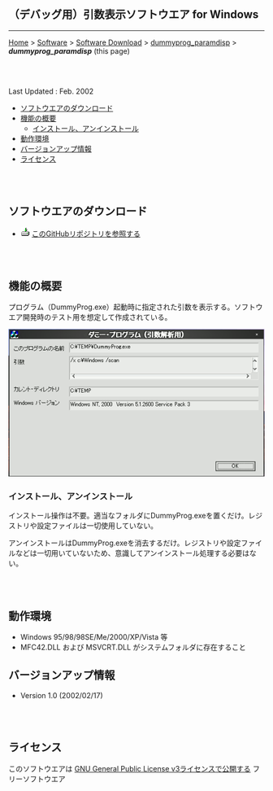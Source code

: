 ## （デバッグ用）引数表示ソフトウエア for Windows<!-- omit in toc -->

---
[Home](https://oasis3855.github.io/webpage/) > [Software](https://oasis3855.github.io/webpage/software/index.html) > [Software Download](https://oasis3855.github.io/webpage/software/software-download.html) > [dummyprog_paramdisp](../dummyprog_paramdisp/README.md) > ***dummyprog_paramdisp*** (this page)

<br />
<br />

Last Updated : Feb. 2002

- [ソフトウエアのダウンロード](#ソフトウエアのダウンロード)
- [機能の概要](#機能の概要)
  - [インストール、アンインストール](#インストールアンインストール)
- [動作環境](#動作環境)
- [バージョンアップ情報](#バージョンアップ情報)
- [ライセンス](#ライセンス)


<br />
<br />

## ソフトウエアのダウンロード

- ![download icon](../readme_pics/soft-ico-download-darkmode.gif)   [このGitHubリポジトリを参照する](../dummyprog_paramdisp/download) 

<br />
<br />

## 機能の概要

プログラム（DummyProg.exe）起動時に指定された引数を表示する。ソフトウエア開発時のテスト用を想定して作成されている。 

![メインダイアログ](readme_pics/soft-dummyprog-dlg.png)

### インストール、アンインストール

インストール操作は不要。適当なフォルダにDummyProg.exeを置くだけ。レジストリや設定ファイルは一切使用していない。 

アンインストールはDummyProg.exeを消去するだけ。レジストリや設定ファイルなどは一切用いていないため、意識してアンインストール処理する必要はない。 

<br />
<br />

## 動作環境

- Windows 95/98/98SE/Me/2000/XP/Vista 等
- MFC42.DLL および MSVCRT.DLL がシステムフォルダに存在すること

## バージョンアップ情報

- Version 1.0 (2002/02/17)

<br />
<br />

## ライセンス

このソフトウエアは [GNU General Public License v3ライセンスで公開する](https://gpl.mhatta.org/gpl.ja.html) フリーソフトウエア


